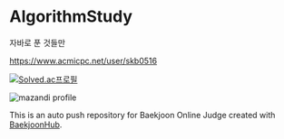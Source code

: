 # AlgorithmStudy

자바로 푼 것들만

https://www.acmicpc.net/user/skb0516

[![Solved.ac프로필](http://mazassumnida.wtf/api/v2/generate_badge?boj=skb0516)](https://solved.ac/skb0516)

![mazandi profile](http://mazandi.herokuapp.com/api?handle=skb0516&theme=warm)

This is an auto push repository for Baekjoon Online Judge created with [BaekjoonHub](https://github.com/BaekjoonHub/BaekjoonHub).
